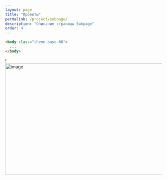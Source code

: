 ```yaml
---
layout: page
title: "Проекты"
permalink: /project/subpage/
description: "Описание страницы Subpage"
order: 4
---
```


```html
<body class="theme-base-08">
  ...
</body>
```

!<img width="1086" height="357" alt="image" src="https://github.com/user-attachments/assets/310f9012-424f-46de-8eec-4ce83b332bb2" />
